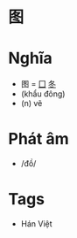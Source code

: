 # 图

# Nghĩa
* 图 = [囗](囗.md) [冬](冬.md)
* (khẩu đông)
* (n) vẽ

# Phát âm
* /đồ/

# Tags
* Hán Việt

